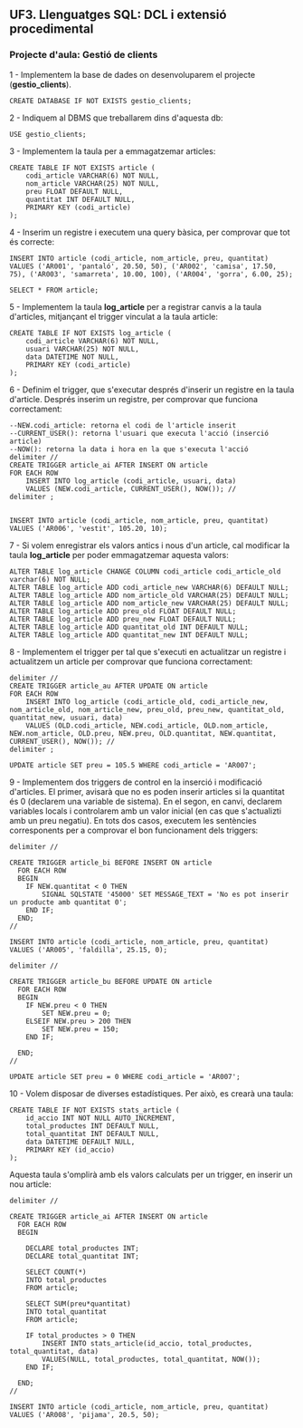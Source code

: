 ## UF3. Llenguatges SQL: DCL i extensió procedimental

### Projecte d'aula: Gestió de clients

1 - Implementem la base de dades on desenvoluparem el projecte (**gestio_clients**). 

```
CREATE DATABASE IF NOT EXISTS gestio_clients;
```

2 - Indiquem al DBMS que treballarem dins d'aquesta db:

```
USE gestio_clients;
```

3 - Implementem la taula per a emmagatzemar articles:

```
CREATE TABLE IF NOT EXISTS article (
	codi_article VARCHAR(6) NOT NULL,
	nom_article VARCHAR(25) NOT NULL,
	preu FLOAT DEFAULT NULL,
	quantitat INT DEFAULT NULL,
	PRIMARY KEY (codi_article)
);

```

4 - Inserim un registre i executem una query bàsica, per comprovar que tot és correcte:

```
INSERT INTO article (codi_article, nom_article, preu, quantitat) 
VALUES ('AR001', 'pantaló', 20.50, 50), ('AR002', 'camisa', 17.50, 75), ('AR003', 'samarreta', 10.00, 100), ('AR004', 'gorra', 6.00, 25);

SELECT * FROM article;
```

5 - Implementem la taula **log_article** per a registrar canvis a la taula d'articles, mitjançant el trigger vinculat a la taula article:

```
CREATE TABLE IF NOT EXISTS log_article (
	codi_article VARCHAR(6) NOT NULL,
	usuari VARCHAR(25) NOT NULL,
	data DATETIME NOT NULL,
	PRIMARY KEY (codi_article)
);
```

6 - Definim el trigger, que s'executar després d'inserir un registre en la taula d'article. Després inserim un registre, per comprovar que funciona correctament:

```
--NEW.codi_article: retorna el codi de l'article inserit 
--CURRENT_USER(): retorna l'usuari que executa l'acció (inserció article)
--NOW(): retorna la data i hora en la que s'executa l'acció
delimiter //
CREATE TRIGGER article_ai AFTER INSERT ON article 
FOR EACH ROW	
	INSERT INTO log_article (codi_article, usuari, data) 
	VALUES (NEW.codi_article, CURRENT_USER(), NOW()); //
delimiter ;


INSERT INTO article (codi_article, nom_article, preu, quantitat) 
VALUES ('AR006', 'vestit', 105.20, 10);

```

7 - Si volem enregistrar els valors antics i nous d'un article, cal modificar la taula **log_article** per poder emmagatzemar aquesta valors:

```
ALTER TABLE log_article CHANGE COLUMN codi_article codi_article_old varchar(6) NOT NULL;
ALTER TABLE log_article ADD codi_article_new VARCHAR(6) DEFAULT NULL; 
ALTER TABLE log_article ADD nom_article_old VARCHAR(25) DEFAULT NULL;
ALTER TABLE log_article ADD nom_article_new VARCHAR(25) DEFAULT NULL;
ALTER TABLE log_article ADD preu_old FLOAT DEFAULT NULL;
ALTER TABLE log_article ADD preu_new FLOAT DEFAULT NULL;
ALTER TABLE log_article ADD quantitat_old INT DEFAULT NULL;
ALTER TABLE log_article ADD quantitat_new INT DEFAULT NULL;
```

8 - Implementem el trigger per tal que s'executi en actualitzar un registre i actualitzem un article per comprovar que funciona correctament:

```
delimiter //
CREATE TRIGGER article_au AFTER UPDATE ON article 
FOR EACH ROW	
	INSERT INTO log_article (codi_article_old, codi_article_new, nom_article_old, nom_article_new, preu_old, preu_new, quantitat_old, quantitat_new, usuari, data) 
	VALUES (OLD.codi_article, NEW.codi_article, OLD.nom_article, NEW.nom_article, OLD.preu, NEW.preu, OLD.quantitat, NEW.quantitat, CURRENT_USER(), NOW()); //
delimiter ;

UPDATE article SET preu = 105.5 WHERE codi_article = 'AR007';
```

9 - Implementem dos triggers de control en la inserció i modificació d'articles. El primer, avisarà que no es poden inserir articles si la quantitat és 0 (declarem una variable de sistema). En el segon, en canvi, declarem variables locals i controlarem amb un valor inicial (en cas que s'actualizti amb un preu negatiu). En tots dos casos, executem les sentències corresponents per a comprovar el bon funcionament dels triggers:

```
delimiter //

CREATE TRIGGER article_bi BEFORE INSERT ON article
  FOR EACH ROW
  BEGIN
    IF NEW.quantitat < 0 THEN
    	SIGNAL SQLSTATE '45000' SET MESSAGE_TEXT = 'No es pot inserir un producte amb quantitat 0';
    END IF;
  END;
//

INSERT INTO article (codi_article, nom_article, preu, quantitat) 
VALUES ('AR005', 'faldilla', 25.15, 0);

delimiter //

CREATE TRIGGER article_bu BEFORE UPDATE ON article
  FOR EACH ROW
  BEGIN
    IF NEW.preu < 0 THEN
    	SET NEW.preu = 0;
    ELSEIF NEW.preu > 200 THEN
        SET NEW.preu = 150;
    END IF;

  END;
//

UPDATE article SET preu = 0 WHERE codi_article = 'AR007';
```

10 - Volem disposar de diverses estadístiques. Per això, es crearà una taula: 

```
CREATE TABLE IF NOT EXISTS stats_article (
	id_accio INT NOT NULL AUTO_INCREMENT,
	total_productes INT DEFAULT NULL,
	total_quantitat INT DEFAULT NULL,
	data DATETIME DEFAULT NULL,
	PRIMARY KEY (id_accio)
);
```

Aquesta taula s'omplirà amb els valors calculats per un trigger, en inserir un nou article:

```
delimiter //

CREATE TRIGGER article_ai AFTER INSERT ON article
  FOR EACH ROW
  BEGIN
  
    DECLARE total_productes INT;
    DECLARE total_quantitat INT;
    
    SELECT COUNT(*) 
    INTO total_productes
    FROM article;
    
    SELECT SUM(preu*quantitat) 
    INTO total_quantitat
    FROM article;
      
    IF total_productes > 0 THEN
        INSERT INTO stats_article(id_accio, total_productes, total_quantitat, data)
        VALUES(NULL, total_productes, total_quantitat, NOW());
    END IF;

  END;
//

INSERT INTO article (codi_article, nom_article, preu, quantitat) 
VALUES ('AR008', 'pijama', 20.5, 50);
```